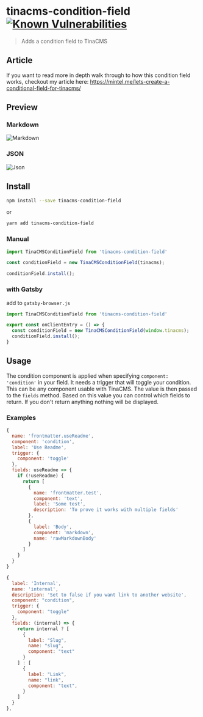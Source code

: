 # tinacms-condition-field [![Known Vulnerabilities](https://snyk.io/test/github/mmintel/tinacms-condition-field/badge.svg?targetFile=packages/tinacms-condition-field/package.json)](https://snyk.io/test/github/mmintel/tinacms-condition-field?targetFile=packages/tinacms-condition-field/package.json)

> Adds a condition field to TinaCMS

## Article
If you want to read more in depth walk through to how this condition field works, checkout my article here:
https://mintel.me/lets-create-a-conditional-field-for-tinacms/


## Preview
### Markdown
![Markdown](https://raw.githubusercontent.com/mmintel/tinacms-fields/master/packages/tinacms-condition-field/docs/assets/example-markdown.gif)

### JSON
![Json](https://raw.githubusercontent.com/mmintel/tinacms-fields/master/packages/tinacms-condition-field/docs/assets/example-json.gif)

## Install

```bash
npm install --save tinacms-condition-field
```

or

```bash
yarn add tinacms-condition-field
```

### Manual
```jsx
import TinaCMSConditionField from 'tinacms-condition-field'

const conditionField = new TinaCMSConditionField(tinacms);

conditionField.install();
```

### with Gatsby
add to `gatsby-browser.js`
```jsx
import TinaCMSConditionField from 'tinacms-condition-field'

export const onClientEntry = () => {
  const conditionField = new TinaCMSConditionField(window.tinacms);
  conditionField.install();
}
```

## Usage
The condition component is applied when specifying `component: 'condition'` in your field.
It needs a trigger that will toggle your condition. This can be any component usable with TinaCMS.
The value is then passed to the `fields` method. Based on this value you can control which fields to return.
If you don't return anything nothing will be displayed.

### Examples
```js
{
  name: 'frontmatter.useReadme',
  component: 'condition',
  label: 'Use Readme',
  trigger: {
    component: 'toggle'
  },
  fields: useReadme => {
    if (!useReadme) {
      return [
        {
          name: 'frontmatter.test',
          component: 'text',
          label: 'Some test',
          description: 'To prove it works with multiple fields'
        },
        {
          label: 'Body',
          component: 'markdown',
          name: 'rawMarkdownBody'
        }
      ]
    }
  }
}
```

```js
{
  label: 'Internal',
  name: 'internal',
  description: 'Set to false if you want link to another website',
  component: "condition",
  trigger: {
    component: "toggle"
  },
  fields: (internal) => {
    return internal ? [
      {
        label: "Slug",
        name: "slug",
        component: "text"
      }
    ] : [
      {
        label: "Link",
        name: "link",
        component: "text",
      }
    ]
  }
},
```
